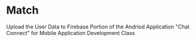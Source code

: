 # Match
Upload the User Data to Firebase
Portion of the Andriod Application "Chat Connect" for Mobile Application Development Class
